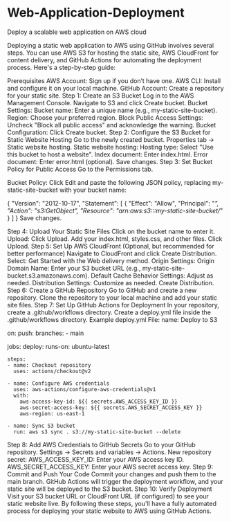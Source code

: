 # Web-Application-Deployment

Deploy a scalable web application on AWS cloud

Deploying a static web application to AWS using GitHub involves several steps. You can use AWS S3 for hosting the static site, AWS CloudFront for content delivery, and GitHub Actions for automating the deployment process. Here's a step-by-step guide:

Prerequisites
AWS Account: Sign up if you don’t have one.
AWS CLI: Install and configure it on your local machine.
GitHub Account: Create a repository for your static site.
Step 1: Create an S3 Bucket
Log in to the AWS Management Console.
Navigate to S3 and click Create bucket.
Bucket Settings:
Bucket name: Enter a unique name (e.g., my-static-site-bucket).
Region: Choose your preferred region.
Block Public Access Settings: Uncheck "Block all public access" and acknowledge the warning.
Bucket Configuration: Click Create bucket.
Step 2: Configure the S3 Bucket for Static Website Hosting
Go to the newly created bucket.
Properties tab → Static website hosting.
Static website hosting:
Hosting type: Select "Use this bucket to host a website".
Index document: Enter index.html.
Error document: Enter error.html (optional).
Save changes.
Step 3: Set Bucket Policy for Public Access
Go to the Permissions tab.

Bucket Policy: Click Edit and paste the following JSON policy, replacing my-static-site-bucket with your bucket name:

{
  "Version": "2012-10-17",
  "Statement": [
    {
      "Effect": "Allow",
      "Principal": "*",
      "Action": "s3:GetObject",
      "Resource": "arn:aws:s3:::my-static-site-bucket/*"
    }
  ]
}
Save changes.

Step 4: Upload Your Static Site Files
Click on the bucket name to enter it.
Upload:
Click Upload.
Add your index.html, styles.css, and other files.
Click Upload.
Step 5: Set Up AWS CloudFront (Optional, but recommended for better performance)
Navigate to CloudFront and click Create Distribution.
Select: Get Started with the Web delivery method.
Origin Settings:
Origin Domain Name: Enter your S3 bucket URL (e.g., my-static-site-bucket.s3.amazonaws.com).
Default Cache Behavior Settings: Adjust as needed.
Distribution Settings: Customize as needed.
Create Distribution.
Step 6: Create a GitHub Repository
Go to GitHub and create a new repository.
Clone the repository to your local machine and add your static site files.
Step 7: Set Up GitHub Actions for Deployment
In your repository, create a .github/workflows directory.
Create a deploy.yml file inside the .github/workflows directory.
Example deploy.yml File:
name: Deploy to S3

on:
  push:
    branches:
      - main

jobs:
  deploy:
    runs-on: ubuntu-latest

    steps:
    - name: Checkout repository
      uses: actions/checkout@v2

    - name: Configure AWS credentials
      uses: aws-actions/configure-aws-credentials@v1
      with:
        aws-access-key-id: ${{ secrets.AWS_ACCESS_KEY_ID }}
        aws-secret-access-key: ${{ secrets.AWS_SECRET_ACCESS_KEY }}
        aws-region: us-east-1

    - name: Sync S3 bucket
      run: aws s3 sync . s3://my-static-site-bucket --delete
Step 8: Add AWS Credentials to GitHub Secrets
Go to your GitHub repository.
Settings → Secrets and variables → Actions.
New repository secret:
AWS_ACCESS_KEY_ID: Enter your AWS access key ID.
AWS_SECRET_ACCESS_KEY: Enter your AWS secret access key.
Step 9: Commit and Push Your Code
Commit your changes and push them to the main branch.
GitHub Actions will trigger the deployment workflow, and your static site will be deployed to the S3 bucket.
Step 10: Verify Deployment
Visit your S3 bucket URL or CloudFront URL (if configured) to see your static website live.
By following these steps, you'll have a fully automated process for deploying your static website to AWS using GitHub Actions.
